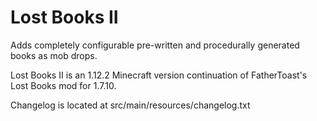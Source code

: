# Lost Books II
Adds completely configurable pre-written and procedurally generated books as mob drops.

Lost Books II is an 1.12.2 Minecraft version continuation of FatherToast's Lost Books mod for 1.7.10.

Changelog is located at src/main/resources/changelog.txt
